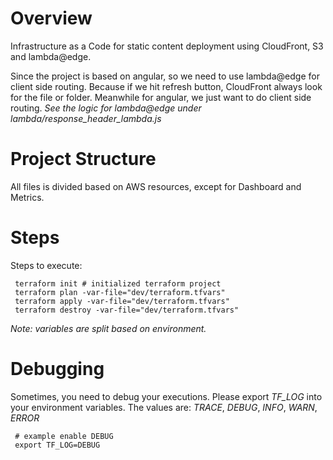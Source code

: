 # Overview
Infrastructure as a Code for static content deployment using CloudFront, S3 and lambda@edge.

Since the project is based on angular, so we need to use lambda@edge for client side routing. 
Because if we hit refresh button, CloudFront always look for the file or folder. 
Meanwhile for angular, we just want to do client side routing.
*See the logic for lambda@edge under lambda/response_header_lambda.js*

# Project Structure
All files is divided based on AWS resources, except for Dashboard and Metrics.

# Steps
Steps to execute:

     terraform init # initialized terraform project
     terraform plan -var-file="dev/terraform.tfvars"
     terraform apply -var-file="dev/terraform.tfvars"
     terraform destroy -var-file="dev/terraform.tfvars"

_Note: variables are split based on environment._

# Debugging
Sometimes, you need to debug your executions. Please export *TF_LOG* into your environment variables.
The values are: *TRACE*, *DEBUG*, *INFO*, *WARN*, *ERROR*

     # example enable DEBUG
     export TF_LOG=DEBUG

